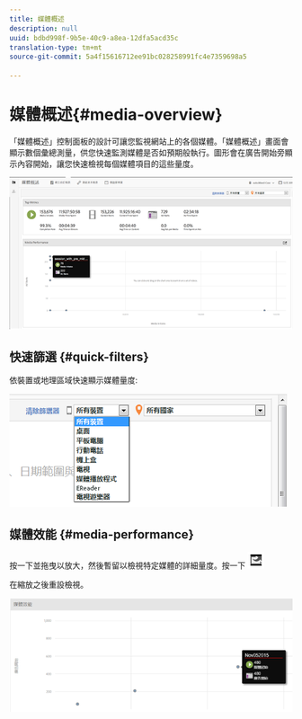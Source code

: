 ```yaml
---
title: 媒體概述
description: null
uuid: bdbd998f-9b5e-40c9-a8ea-12dfa5acd35c
translation-type: tm+mt
source-git-commit: 5a4f15616712ee91bc028258991fc4e7359698a5

---
```



# 媒體概述{#media-overview}

「媒體概述」控制面板的設計可讓您監視網站上的各個媒體。「媒體概述」畫面會顯示數個彙總測量，供您快速監測媒體是否如預期般執行。圖形會在廣告開始旁顯示內容開始，讓您快速檢視每個媒體項目的這些量度。

![](assets/media_overview.png)

<!--
![](assets/media_overview.png){width="672px"} 
-->

## 快速篩選 {#quick-filters}

依裝置或地理區域快速顯示媒體量度:

![](assets/video-overview-report-filters.png)

<!--
![](assets/video-overview-report-filters.png){width="400px"}
-->

## 媒體效能 {#media-performance}

按一下並拖曳以放大，然後暫留以檢視特定媒體的詳細量度。按一下  ![](assets/video-overview-report-revert.png)

在縮放之後重設檢視。

![](assets/media_overview_zoom.png)

<!--
![](assets/media_overview_zoom.png){width="400px"}
-->
